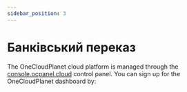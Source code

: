 ```yaml
---
sidebar_position: 3
---
```


# Банківський переказ

The OneCloudPlanet cloud platform is managed through the [console.ocpanel.cloud](https://console.ocpanel.cloud) control panel. You can sign up for the OneCloudPlanet dashboard by:
